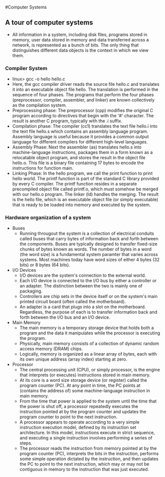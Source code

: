 #Computer Systems

## A tour of computer systems
* All information in a system, including disk files, programs stored in memory, user data stored in memory and data transferred across a network, is represented as a bunch of bits. The only thing that distinguishes different data objects is the context in which we view them.

### Compiler System
* linux> gcc -o hello hello.c
 * Here, the gcc compiler driver reads the source file hello.c and translates it into an executable object file hello. The translation is performed in the sequence of four phases. The programs that perform the four phases (preprocessor, compiler, assembler, and linker) are known collectively as the compilation system.
  * Preprocessing phase: The preprocessor (cpp) modifies the original C program according to directives that begin with the '#' character. The result is another C program, typically with the .i suffix.
  * Compilation phase: The compiler (cc1) translates the text file hello.i into the text file hello.s which contains an assembly language program. Assembly language is useful because it provides a common output language for different compilers for different high-level languages.
  * Assembly Phase: Next the assembler (as) translates hello.s into machine-language instructions, packages them in a form known as a relocatable object program, and stores the result in the object file hello.o. This file is a binary file containing 17 bytes to encode the instructions for function main. 
  * Linking Phase: In the hello program, we call the print function to print hello world. The printf function is part of the standard C library provided by every C compiler. The printf function resides in a separate precompiled object file called printf.o, which must somehow be merged with our hello.o program. The linker (ld) handles the merging. The result is the hello file, which is an executable object file (or simply executable) that is ready to be loaded into memory and executed by the system. 

### Hardware organization of a system
* Buses
  * Running througout the system is a collection of electrical conduits called buses that carry bytes of information back and forth between the components. Buses are typically designed to transfer fixed-size chunks of bytes known as words. The number of bytes in a word (the word size) is a fundamental system paramter that varies across systems. Most machines today have word sizes of either 4 bytes (32 bits) or 8 bytes (64 bits).
* I/O Devices
  * I/O devices are the system's connection to the external world. 
  * Each I/O device is connected to the I/O bus by either a controller or an adapter. The distinction between the two is mainly one of packaging.
  * Controllers are chip sets in the device itself or on the system's main printed circuit board (often called the motherboard).
  * An adapter is a card that plugs into a slot on the motherboard. Regardless, the purpose of each is to transfer information back and forth between the I/O bus and an I/O device.
* Main Memory
  * The main memory is a temporary storage device that holds both a program and the data it manipulates while the processor is executing the program.
  * Physically, main memory consists of a collection of dynamic random access memory (DRAM) chips. 
  * Logically, memory is organized as a linear array of bytes, each with its own unique address (array index) starting at zero. 
* Processor
  * The central processing unit (CPU), or simply processor, is the engine that interprets (or executes) instructions stored in main memory. 
  * At its core is a word size storage device (or register) called the program counter (PC). At any point in time, the PC points at (contains the address of) some machine-language instruction in main memory.
  * From the time that power is applied to the system until the time that the power is shut off, a processor repeatedly executes the instruction pointed at by the program counter and updates the program counter to point to the next instruction.
  * A processor appears to operate according to a very simple instruction execution model, defined by its instruction set architecture. In this model, instructions execute in strict sequence, and executing a single instruction involves performing a series of steps. 
  * The processor reads the instruction from memory pointed at by the program counter (PC), interprets the bits in the instruction, performs some simple operation dictated by the instruction, and then updates the PC to point to the next instruction, which may or may not be contiguous in memory to the instruction that was just executed. 